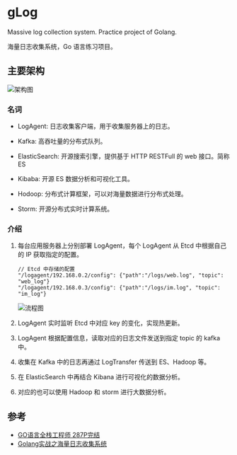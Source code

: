 # gLog 

Massive log collection system.  Practice project of Golang.

海量日志收集系统，Go 语言练习项目。



## 主要架构

<img src="http://pp.video.sleen.top/uPic/blog/UML%20%E5%9B%BE%20(2)-FAGOAL.jpg!blog360" alt="架构图"  />

### 名词

- LogAgent: 日志收集客户端，用于收集服务器上的日志。

- Kafka: 高吞吐量的分布式队列。

- ElasticSearch: 开源搜索引擎，提供基于 HTTP RESTFull 的 web 接口。简称ES

- Kibaba: 开源 ES 数据分析和可视化工具。

- Hodoop: 分布式计算框架，可以对海量数据进行分布式处理。

- Storm: 开源分布式实时计算系统。

### 介绍

1. 每台应用服务器上分别部署 LogAgent，每个 LogAgent 从 Etcd 中根据自己的 IP 获取指定的配置。

   ```
   // Etcd 中存储的配置
   "/logagent/192.168.0.2/config": {"path":"/logs/web.log", "topic": "web_log"}
   "/logagent/192.168.0.3/config": {"path":"/logs/im.log", "topic": "im_log"}
   ```

   <img src="http://pp.video.sleen.top/uPic/blog/%E6%B5%81%E7%A8%8B%E5%9B%BE-RiJobR.png!blog360" alt="流程图" />

2. LogAgent 实时监听 Etcd 中对应 key 的变化，实现热更新。

3. LogAgent 根据配置信息，读取对应的日志文件发送到指定 topic 的 kafka 中。

4. 收集在 Kafka 中的日志再通过 LogTransfer 传送到 ES、Hadoop 等。

5. 在 ElasticSearch 中再结合 Kibana 进行可视化的数据分析。

6. 对应的也可以使用 Hadoop 和 storm 进行大数据分析。

## 参考

- [GO语言全栈工程师 287P完结](https://www.bilibili.com/video/BV1FV411r7m8)
- [Golang实战之海量日志收集系统](https://blog.csdn.net/qq_43442524/article/details/105023724)

